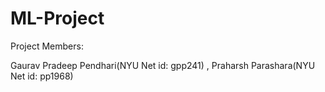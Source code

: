 # ML-Project
Project Members:


Gaurav Pradeep Pendhari(NYU Net id: gpp241) , Praharsh Parashara(NYU Net id: pp1968)
